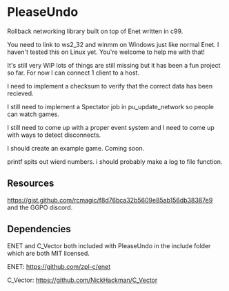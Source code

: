 # PleaseUndo

Rollback networking library built on top of Enet written in c99.

You need to link to ws2_32 and winmm on Windows just like normal Enet.
I haven't tested this on Linux yet. You're welcome to help me with that!

It's still very WIP lots of things are still missing but it has been a fun project so far.
For now I can connect 1 client to a host.

I need to implement a checksum to verify that the correct data has been recieved.

I still need to implement a Spectator job in pu_update_network so people can watch games.

I still need to come up with a proper event system and I need to come up with ways to detect disconnects.

I should create an example game. Coming soon.

printf spits out wierd numbers. i should probably make a log to file function.

## Resources

https://gist.github.com/rcmagic/f8d76bca32b5609e85ab156db38387e9 and the GGPO discord.

## Dependencies

ENET and C_Vector both included with PleaseUndo in the include folder which are both MIT licensed.

ENET: https://github.com/zpl-c/enet

C_Vector: https://github.com/NickHackman/C_Vector
